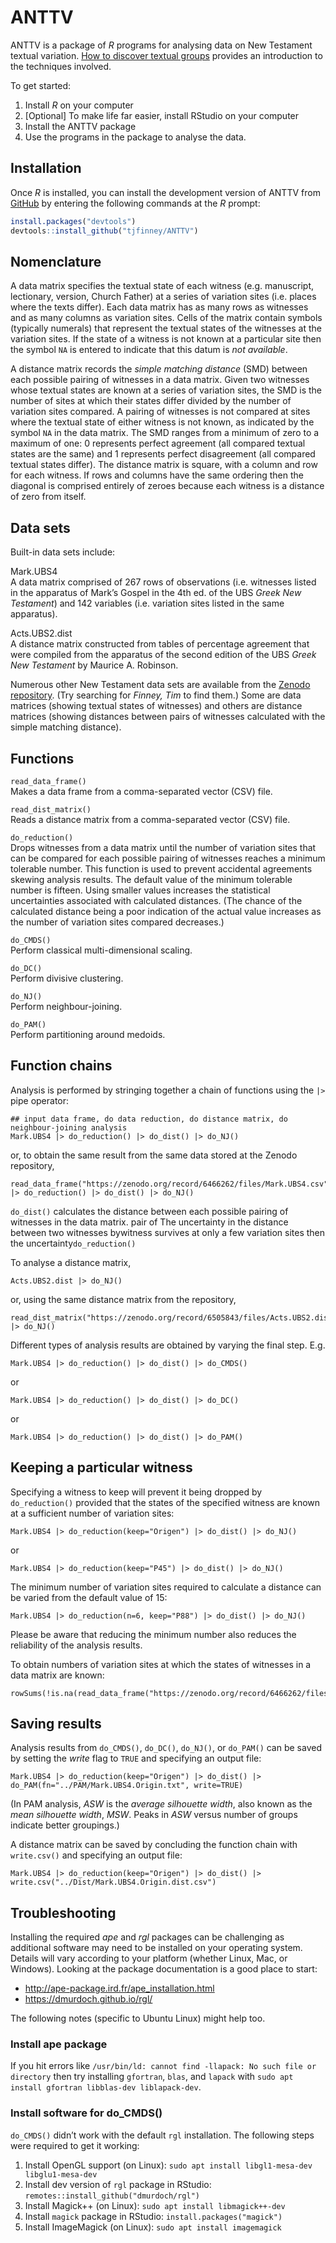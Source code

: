 
<!-- README.md is generated from README.Rmd. Please edit that file -->

# ANTTV

<!-- badges: start -->
<!-- badges: end -->

ANTTV is a package of *R* programs for analysing data on New Testament
textual variation. [How to discover textual
groups](https://www.tfinney.net/Groups/index.xhtml) provides an
introduction to the techniques involved.

To get started:

1.  Install *R* on your computer
2.  \[Optional\] To make life far easier, install RStudio on your
    computer
3.  Install the ANTTV package
4.  Use the programs in the package to analyse the data.

## Installation

Once *R* is installed, you can install the development version of ANTTV
from [GitHub](https://github.com/) by entering the following commands at
the *R* prompt:

``` r
install.packages("devtools")
devtools::install_github("tjfinney/ANTTV")
```

## Nomenclature

A data matrix specifies the textual state of each witness
(e.g. manuscript, lectionary, version, Church Father) at a series of
variation sites (i.e. places where the texts differ). Each data matrix
has as many rows as witnesses and as many columns as variation sites.
Cells of the matrix contain symbols (typically numerals) that represent
the textual states of the witnesses at the variation sites. If the state
of a witness is not known at a particular site then the symbol `NA` is
entered to indicate that this datum is *not available*.

A distance matrix records the *simple matching distance* (SMD) between
each possible pairing of witnesses in a data matrix. Given two witnesses
whose textual states are known at a series of variation sites, the SMD
is the number of sites at which their states differ divided by the
number of variation sites compared. A pairing of witnesses is not
compared at sites where the textual state of either witness is not
known, as indicated by the symbol `NA` in the data matrix. The SMD
ranges from a minimum of zero to a maximum of one: 0 represents perfect
agreement (all compared textual states are the same) and 1 represents
perfect disagreement (all compared textual states differ). The distance
matrix is square, with a column and row for each witness. If rows and
columns have the same ordering then the diagonal is comprised entirely
of zeroes because each witness is a distance of zero from itself.

## Data sets

Built-in data sets include:

Mark.UBS4  
A data matrix comprised of 267 rows of observations (i.e. witnesses
listed in the apparatus of Mark’s Gospel in the 4th ed. of the UBS
*Greek New Testament*) and 142 variables (i.e. variation sites listed in
the same apparatus).

Acts.UBS2.dist  
A distance matrix constructed from tables of percentage agreement that
were compiled from the apparatus of the second edition of the UBS *Greek
New Testament* by Maurice A. Robinson.

Numerous other New Testament data sets are available from the [Zenodo
repository](https://zenodo.org/). (Try searching for *Finney, Tim* to
find them.) Some are data matrices (showing textual states of witnesses)
and others are distance matrices (showing distances between pairs of
witnesses calculated with the simple matching distance).

## Functions

`read_data_frame()`  
Makes a data frame from a comma-separated vector (CSV) file.

`read_dist_matrix()`  
Reads a distance matrix from a comma-separated vector (CSV) file.

`do_reduction()`  
Drops witnesses from a data matrix until the number of variation sites
that can be compared for each possible pairing of witnesses reaches a
minimum tolerable number. This function is used to prevent accidental
agreements skewing analysis results. The default value of the minimum
tolerable number is fifteen. Using smaller values increases the
statistical uncertainties associated with calculated distances. (The
chance of the calculated distance being a poor indication of the actual
value increases as the number of variation sites compared decreases.)

`do_CMDS()`  
Perform classical multi-dimensional scaling.

`do_DC()`  
Perform divisive clustering.

`do_NJ()`  
Perform neighbour-joining.

`do_PAM()`  
Perform partitioning around medoids.

## Function chains

Analysis is performed by stringing together a chain of functions using
the `|>` pipe operator:

    ## input data frame, do data reduction, do distance matrix, do neighbour-joining analysis
    Mark.UBS4 |> do_reduction() |> do_dist() |> do_NJ()

or, to obtain the same result from the same data stored at the Zenodo
repository,

    read_data_frame("https://zenodo.org/record/6466262/files/Mark.UBS4.csv") |> do_reduction() |> do_dist() |> do_NJ()

`do_dist()` calculates the distance between each possible pairing of
witnesses in the data matrix. pair of The uncertainty in the distance
between two witnesses bywitness survives at only a few variation sites
then the uncertainty`do_reduction()`

To analyse a distance matrix,

    Acts.UBS2.dist |> do_NJ()

or, using the same distance matrix from the repository,

    read_dist_matrix("https://zenodo.org/record/6505843/files/Acts.UBS2.dist.csv") |> do_NJ()

Different types of analysis results are obtained by varying the final
step. E.g.

    Mark.UBS4 |> do_reduction() |> do_dist() |> do_CMDS()

or

    Mark.UBS4 |> do_reduction() |> do_dist() |> do_DC()

or

    Mark.UBS4 |> do_reduction() |> do_dist() |> do_PAM()

## Keeping a particular witness

Specifying a witness to keep will prevent it being dropped by
`do_reduction()` provided that the states of the specified witness are
known at a sufficient number of variation sites:

    Mark.UBS4 |> do_reduction(keep="Origen") |> do_dist() |> do_NJ()

or

    Mark.UBS4 |> do_reduction(keep="P45") |> do_dist() |> do_NJ()

The minimum number of variation sites required to calculate a distance
can be varied from the default value of 15:

    Mark.UBS4 |> do_reduction(n=6, keep="P88") |> do_dist() |> do_NJ()

Please be aware that reducing the minimum number also reduces the
reliability of the analysis results.

To obtain numbers of variation sites at which the states of witnesses in
a data matrix are known:

    rowSums(!is.na(read_data_frame("https://zenodo.org/record/6466262/files/Mark.UBS4.csv")))

## Saving results

Analysis results from `do_CMDS()`, `do_DC()`, `do_NJ()`, or `do_PAM()`
can be saved by setting the *write* flag to `TRUE` and specifying an
output file:

    Mark.UBS4 |> do_reduction(keep="Origen") |> do_dist() |> do_PAM(fn="../PAM/Mark.UBS4.Origin.txt", write=TRUE)

(In PAM analysis, *ASW* is the *average silhouette width*, also known as
the *mean silhouette width*, *MSW*. Peaks in *ASW* versus number of
groups indicate better groupings.)

A distance matrix can be saved by concluding the function chain with
`write.csv()` and specifying an output file:

    Mark.UBS4 |> do_reduction(keep="Origen") |> do_dist() |> write.csv("../Dist/Mark.UBS4.Origin.dist.csv")

## Troubleshooting

Installing the required *ape* and *rgl* packages can be challenging as
additional software may need to be installed on your operating system.
Details will vary according to your platform (whether Linux, Mac, or
Windows). Looking at the package documentation is a good place to start:

- <http://ape-package.ird.fr/ape_installation.html>
- <https://dmurdoch.github.io/rgl/>

The following notes (specific to Ubuntu Linux) might help too.

### Install ape package

If you hit errors like
`/usr/bin/ld: cannot find -llapack: No such file or directory` then try
installing `gfortran`, `blas`, and `lapack` with
`sudo apt install gfortran libblas-dev liblapack-dev`.

### Install software for do_CMDS()

`do_CMDS()` didn’t work with the default `rgl` installation. The
following steps were required to get it working:

1.  Install OpenGL support (on Linux):
    `sudo apt install libgl1-mesa-dev libglu1-mesa-dev`
2.  Install dev version of `rgl` package in RStudio:
    `remotes::install_github("dmurdoch/rgl")`
3.  Install Magick++ (on Linux): `sudo apt install libmagick++-dev`
4.  Install `magick` package in RStudio: `install.packages("magick")`
5.  Install ImageMagick (on Linux): `sudo apt install imagemagick`
